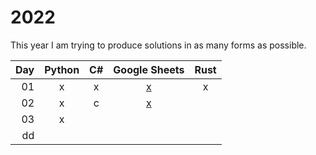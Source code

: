 # 2022

This year I am trying to produce solutions in as many forms as possible.

| Day  | Python | C# | Google Sheets | Rust |
| ---: | :---: | :---: | :---: | :---: |
| 01 | x | x | [x](https://docs.google.com/spreadsheets/d/1A3AlJY_0iCw3k8Y6ebCpXhqPnRUh4Q6y5vqq1jE9N1g/edit?usp=sharing) | x |
| 02 | x | c | [x](https://docs.google.com/spreadsheets/d/1Ga3G9f6l-dML8ZRT6z_GnSjO_K4JcxMCVQu-CBGHXEQ/edit?usp=share_link) | |
| 03 | x |   |   |   |   |
| dd |   |   |   |   |   |
